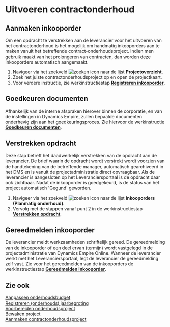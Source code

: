 # Uitvoeren contractonderhoud

## Aanmaken inkooporder

Om een opdracht te verstrekken aan de leverancier voor het uitvoeren van het contractonderhoud is het mogelijk om handmatig inkooporders aan te maken vanuit het betreffende contract-onderhoudsproject. Indien men gebruik maakt van het prolongeren van contracten, dan worden deze inkooporders automatisch aangemaakt.

1.	Navigeer via het zoekveld ![zoeken icon](/assets/images/zoeken.png "zoeken icon") naar de lijst **Projectoverzicht**.
2.	Zoek het juiste contractonderhoudsproject op en open de projectkaart.
3.	Voor verdere instructie, zie werkinstructiestap **[Registreren inkooporder](../../inkopen/inkoop/Inkopen-PO-VGO/#registreren-inkooporder)**.
 
## Goedkeuren documenten

Afhankelijk van de interne afspraken hierover binnen de corporatie, en van de instellingen in Dynamics Empire, zullen bepaalde documenten onderhevig zijn aan het goedkeuringsproces. Zie hiervoor de werkinstructie **[Goedkeuren documenten](../../Inkopen/Inkoop/goedkeuren-documenten/)**.
   
## Verstrekken opdracht

Deze stap betreft het daadwerkelijk verstrekken van de opdracht aan de leverancier. De brief waarin de opdracht wordt verstrekt wordt voorzien van de handtekening van de betreffende manager, automatisch gearchiveerd in het DMS en is vanuit de projectadministratie direct opvraagbaar. Als de leverancier is aangesloten op het Leveranciersportaal is de opdracht daar ook zichtbaar. Nadat de inkooporder is goedgekeurd, is de status van het project automatisch 'Gegund' geworden. 
1.	Navigeer via het zoekveld ![zoeken icon](/assets/images/zoeken.png "zoeken icon") naar de lijst **Inkooporders (Planmatig onderhoud)**. 
2.	Vervolg met de stappen vanaf punt 2 in de werkinstructiestap **[Verstrekken opdracht](../../inkopen/inkoop/Inkopen-PO-VGO/#verstrekken-opdracht)**.
 
## Gereedmelden inkooporder

De leverancier meldt werkzaamheden schriftelijk gereed. De gereedmelding van de inkooporder of een deel ervan (termijn) wordt vastgelegd in de projectadministratie van Dynamics Empire Online. Wanneer de leverancier werkt met het Leveranciersportaal, legt de leverancier de gereedmelding zelf vast. 
Zie voor het gereedmelden van de inkooporders de werkinstructiestap **[Gereedmelden inkooporder](../Bewaken-project/#gereedmelden-inkooporder)**.

## Zie ook

[Aanpassen onderhoudsbudget](../aanpassen-onderhoudsbudget/)  
[Registreren (onderhouds) jaarbegroting](../registreren-(onderhouds)-jaarbegroting/)  
[Voorbereiden onderhoudsproject](../voorbereiden-onderhoudsproject/)  
[Bewaken project](../bewaken-project/)  
[Aanmaken contractonderhoudsproject](../aanmaken-contractonderhoudsproject/)  
